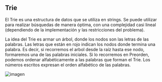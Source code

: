 ## Trie
El Trie es una estructura de datos que se utiliza en strings. 
Se puede utilizar para realizar búsquedas de manera óptima, con 
una complejidad casi lineal (dependiendo de la implementación y las restricciones del problema).

La idea del Trie es armar un árbol, donde los nodos son las letras de las palabras. 
Las letras que están en rojo indican los nodos donde termina una palabra. Es decir, 
si recorremos el arbol desde la raíz hasta ese nodo, formaremos una de las palabras 
iniciales. Si lo recorremos en Preorden, podemos ordenar alfabéticamente a las palabras 
que forman el Trie. Los números escritos expresan el orden alfabético de las palabras.

![imagen](https://user-images.githubusercontent.com/90929324/193979410-8f8e59d3-74ab-4bd0-b2b1-70baf287444e.png)
